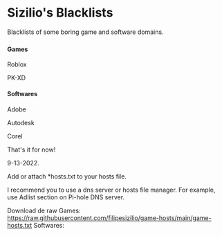 # Sizilio's Blacklists
Blacklists of some boring game and software domains.


### 
#### Games
Roblox

PK-XD

#### Softwares
Adobe

Autodesk

Corel

That's it for now!

9-13-2022.


Add or attach *hosts.txt to your hosts file.

I recommend you to use a dns server or hosts file manager. For example, use Adlist section on Pi-hole DNS server.

Download de raw
Games: https://raw.githubusercontent.com/filipesizilio/game-hosts/main/game-hosts.txt
Softwares: 
